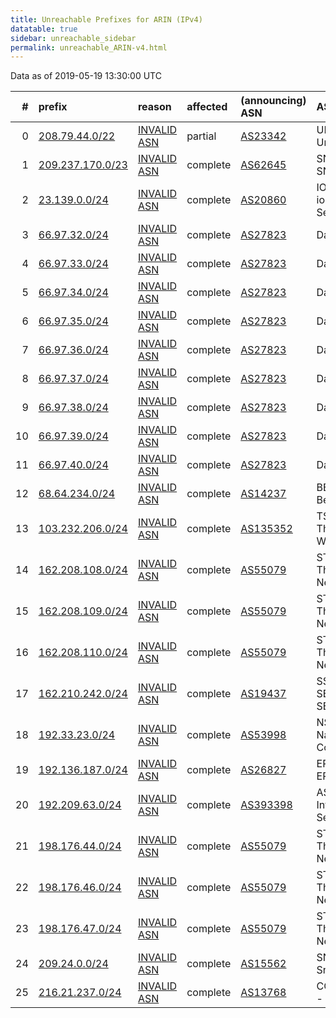 ```yaml
---
title: Unreachable Prefixes for ARIN (IPv4)
datatable: true
sidebar: unreachable_sidebar
permalink: unreachable_ARIN-v4.html
---
```


Data as of 2019-05-19 13:30:00 UTC


<div class="datatable-begin"></div>

|   # | prefix                                                     | reason                                                                                                   | affected   | (announcing) ASN                         | AS Name                                    |   unreachable /24s |
|----:|:-----------------------------------------------------------|:---------------------------------------------------------------------------------------------------------|:-----------|:-----------------------------------------|:-------------------------------------------|-------------------:|
|   0 | [208.79.44.0/22](https://stat.ripe.net/208.79.44.0/22)     | [INVALID ASN](https://rpki-validator.ripe.net/announcement-preview?asn=AS23342&prefix=208.79.44.0/22)    | partial    | [AS23342](unreachable_AS23342-v4.html)   | UNITEDLAYER - Unitedlayer                  |                  4 |
|   1 | [209.237.170.0/23](https://stat.ripe.net/209.237.170.0/23) | [INVALID ASN](https://rpki-validator.ripe.net/announcement-preview?asn=AS62645&prefix=209.237.170.0/23)  | complete   | [AS62645](unreachable_AS62645-v4.html)   | SNAPNAMES - SNAPNAMES.COM                  |                  2 |
|   2 | [23.139.0.0/24](https://stat.ripe.net/23.139.0.0/24)       | [INVALID ASN](https://rpki-validator.ripe.net/announcement-preview?asn=AS20860&prefix=23.139.0.0/24)     | complete   | [AS20860](unreachable_AS20860-v4.html)   | IOMART-AS - iomart Cloud Services Limited. |                  1 |
|   3 | [66.97.32.0/24](https://stat.ripe.net/66.97.32.0/24)       | [INVALID ASN](https://rpki-validator.ripe.net/announcement-preview?asn=AS27823&prefix=66.97.32.0/24)     | complete   | [AS27823](unreachable_AS27823-v4.html)   | Dattatec.com                               |                  1 |
|   4 | [66.97.33.0/24](https://stat.ripe.net/66.97.33.0/24)       | [INVALID ASN](https://rpki-validator.ripe.net/announcement-preview?asn=AS27823&prefix=66.97.33.0/24)     | complete   | [AS27823](unreachable_AS27823-v4.html)   | Dattatec.com                               |                  1 |
|   5 | [66.97.34.0/24](https://stat.ripe.net/66.97.34.0/24)       | [INVALID ASN](https://rpki-validator.ripe.net/announcement-preview?asn=AS27823&prefix=66.97.34.0/24)     | complete   | [AS27823](unreachable_AS27823-v4.html)   | Dattatec.com                               |                  1 |
|   6 | [66.97.35.0/24](https://stat.ripe.net/66.97.35.0/24)       | [INVALID ASN](https://rpki-validator.ripe.net/announcement-preview?asn=AS27823&prefix=66.97.35.0/24)     | complete   | [AS27823](unreachable_AS27823-v4.html)   | Dattatec.com                               |                  1 |
|   7 | [66.97.36.0/24](https://stat.ripe.net/66.97.36.0/24)       | [INVALID ASN](https://rpki-validator.ripe.net/announcement-preview?asn=AS27823&prefix=66.97.36.0/24)     | complete   | [AS27823](unreachable_AS27823-v4.html)   | Dattatec.com                               |                  1 |
|   8 | [66.97.37.0/24](https://stat.ripe.net/66.97.37.0/24)       | [INVALID ASN](https://rpki-validator.ripe.net/announcement-preview?asn=AS27823&prefix=66.97.37.0/24)     | complete   | [AS27823](unreachable_AS27823-v4.html)   | Dattatec.com                               |                  1 |
|   9 | [66.97.38.0/24](https://stat.ripe.net/66.97.38.0/24)       | [INVALID ASN](https://rpki-validator.ripe.net/announcement-preview?asn=AS27823&prefix=66.97.38.0/24)     | complete   | [AS27823](unreachable_AS27823-v4.html)   | Dattatec.com                               |                  1 |
|  10 | [66.97.39.0/24](https://stat.ripe.net/66.97.39.0/24)       | [INVALID ASN](https://rpki-validator.ripe.net/announcement-preview?asn=AS27823&prefix=66.97.39.0/24)     | complete   | [AS27823](unreachable_AS27823-v4.html)   | Dattatec.com                               |                  1 |
|  11 | [66.97.40.0/24](https://stat.ripe.net/66.97.40.0/24)       | [INVALID ASN](https://rpki-validator.ripe.net/announcement-preview?asn=AS27823&prefix=66.97.40.0/24)     | complete   | [AS27823](unreachable_AS27823-v4.html)   | Dattatec.com                               |                  1 |
|  12 | [68.64.234.0/24](https://stat.ripe.net/68.64.234.0/24)     | [INVALID ASN](https://rpki-validator.ripe.net/announcement-preview?asn=AS14237&prefix=68.64.234.0/24)    | complete   | [AS14237](unreachable_AS14237-v4.html)   | BEAMSPEED1 - Beamspeed LLC                 |                  1 |
|  13 | [103.232.206.0/24](https://stat.ripe.net/103.232.206.0/24) | [INVALID ASN](https://rpki-validator.ripe.net/announcement-preview?asn=AS135352&prefix=103.232.206.0/24) | complete   | [AS135352](unreachable_AS135352-v4.html) | TSGNLCO-AS-AP The Signal Co. Wireless      |                  1 |
|  14 | [162.208.108.0/24](https://stat.ripe.net/162.208.108.0/24) | [INVALID ASN](https://rpki-validator.ripe.net/announcement-preview?asn=AS55079&prefix=162.208.108.0/24)  | complete   | [AS55079](unreachable_AS55079-v4.html)   | STELLANET - Third Gear Networks            |                  1 |
|  15 | [162.208.109.0/24](https://stat.ripe.net/162.208.109.0/24) | [INVALID ASN](https://rpki-validator.ripe.net/announcement-preview?asn=AS55079&prefix=162.208.109.0/24)  | complete   | [AS55079](unreachable_AS55079-v4.html)   | STELLANET - Third Gear Networks            |                  1 |
|  16 | [162.208.110.0/24](https://stat.ripe.net/162.208.110.0/24) | [INVALID ASN](https://rpki-validator.ripe.net/announcement-preview?asn=AS55079&prefix=162.208.110.0/24)  | complete   | [AS55079](unreachable_AS55079-v4.html)   | STELLANET - Third Gear Networks            |                  1 |
|  17 | [162.210.242.0/24](https://stat.ripe.net/162.210.242.0/24) | [INVALID ASN](https://rpki-validator.ripe.net/announcement-preview?asn=AS19437&prefix=162.210.242.0/24)  | complete   | [AS19437](unreachable_AS19437-v4.html)   | SS-ASH - SECURED SERVERS LLC               |                  1 |
|  18 | [192.33.23.0/24](https://stat.ripe.net/192.33.23.0/24)     | [INVALID ASN](https://rpki-validator.ripe.net/announcement-preview?asn=AS53998&prefix=192.33.23.0/24)    | complete   | [AS53998](unreachable_AS53998-v4.html)   | NSC-AS01 - National Systems Corporation    |                  1 |
|  19 | [192.136.187.0/24](https://stat.ripe.net/192.136.187.0/24) | [INVALID ASN](https://rpki-validator.ripe.net/announcement-preview?asn=AS26827&prefix=192.136.187.0/24)  | complete   | [AS26827](unreachable_AS26827-v4.html)   | EPBTELECOM - EPB Fiber Optics              |                  1 |
|  20 | [192.209.63.0/24](https://stat.ripe.net/192.209.63.0/24)   | [INVALID ASN](https://rpki-validator.ripe.net/announcement-preview?asn=AS393398&prefix=192.209.63.0/24)  | complete   | [AS393398](unreachable_AS393398-v4.html) | ASN-DIS - Dallas Infrastructure Services   |                  1 |
|  21 | [198.176.44.0/24](https://stat.ripe.net/198.176.44.0/24)   | [INVALID ASN](https://rpki-validator.ripe.net/announcement-preview?asn=AS55079&prefix=198.176.44.0/24)   | complete   | [AS55079](unreachable_AS55079-v4.html)   | STELLANET - Third Gear Networks            |                  1 |
|  22 | [198.176.46.0/24](https://stat.ripe.net/198.176.46.0/24)   | [INVALID ASN](https://rpki-validator.ripe.net/announcement-preview?asn=AS55079&prefix=198.176.46.0/24)   | complete   | [AS55079](unreachable_AS55079-v4.html)   | STELLANET - Third Gear Networks            |                  1 |
|  23 | [198.176.47.0/24](https://stat.ripe.net/198.176.47.0/24)   | [INVALID ASN](https://rpki-validator.ripe.net/announcement-preview?asn=AS55079&prefix=198.176.47.0/24)   | complete   | [AS55079](unreachable_AS55079-v4.html)   | STELLANET - Third Gear Networks            |                  1 |
|  24 | [209.24.0.0/24](https://stat.ripe.net/209.24.0.0/24)       | [INVALID ASN](https://rpki-validator.ripe.net/announcement-preview?asn=AS15562&prefix=209.24.0.0/24)     | complete   | [AS15562](unreachable_AS15562-v4.html)   | SNIJDERS - Job Snijders                    |                  1 |
|  25 | [216.21.237.0/24](https://stat.ripe.net/216.21.237.0/24)   | [INVALID ASN](https://rpki-validator.ripe.net/announcement-preview?asn=AS13768&prefix=216.21.237.0/24)   | complete   | [AS13768](unreachable_AS13768-v4.html)   | COGECO-PEER1 - Cogeco Peer 1               |                  1 |

<div class="datatable-end"></div>